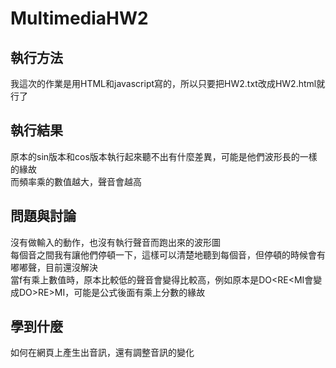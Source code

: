 # MultimediaHW2
## 執行方法
我這次的作業是用HTML和javascript寫的，所以只要把HW2.txt改成HW2.html就行了<br/>
## 執行結果
原本的sin版本和cos版本執行起來聽不出有什麼差異，可能是他們波形長的一樣的緣故<br/>
而頻率乘的數值越大，聲音會越高<br/>
## 問題與討論

沒有做輸入的動作，也沒有執行聲音而跑出來的波形圖<br/>
每個音之間我有讓他們停頓一下，這樣可以清楚地聽到每個音，但停頓的時候會有嘟嘟聲，目前還沒解決<br/>
當f有乘上數值時，原本比較低的聲音會變得比較高，例如原本是DO<RE<MI會變成DO>RE>MI，可能是公式後面有乘上分數的緣故<br/>

## 學到什麼
如何在網頁上產生出音訊，還有調整音訊的變化<br/>
